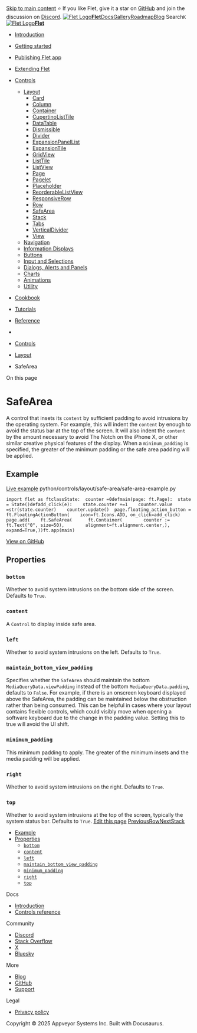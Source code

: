 [Skip to main content](https://flet.dev/docs/controls/safearea/#__docusaurus_skipToContent_fallback)
⭐️ If you like Flet, give it a star on [GitHub](https://github.com/flet-dev/flet) and join the discussion on [Discord](https://discord.gg/dzWXP8SHG8).
[![Flet Logo](https://flet.dev/img/logo.svg)**Flet**](https://flet.dev/)[Docs](https://flet.dev/docs/)[Gallery](https://flet.dev/gallery)[Roadmap](https://flet.dev/roadmap)[Blog](https://flet.dev/blog)
[](https://github.com/flet-dev/flet)
Search`K`
[![Flet Logo](https://flet.dev/img/logo.svg)**Flet**](https://flet.dev/)
  * [Introduction](https://flet.dev/docs/)
  * [Getting started](https://flet.dev/docs/getting-started/)
  * [Publishing Flet app](https://flet.dev/docs/publish)
  * [Extending Flet](https://flet.dev/docs/controls/safearea/)
  * [Controls](https://flet.dev/docs/controls)
    * [Layout](https://flet.dev/docs/controls/layout)
      * [Card](https://flet.dev/docs/controls/card)
      * [Column](https://flet.dev/docs/controls/column)
      * [Container](https://flet.dev/docs/controls/container)
      * [CupertinoListTile](https://flet.dev/docs/controls/cupertinolisttile)
      * [DataTable](https://flet.dev/docs/controls/datatable)
      * [Dismissible](https://flet.dev/docs/controls/dismissible)
      * [Divider](https://flet.dev/docs/controls/divider)
      * [ExpansionPanelList](https://flet.dev/docs/controls/expansionpanel)
      * [ExpansionTile](https://flet.dev/docs/controls/expansiontile)
      * [GridView](https://flet.dev/docs/controls/gridview)
      * [ListTile](https://flet.dev/docs/controls/listtile)
      * [ListView](https://flet.dev/docs/controls/listview)
      * [Page](https://flet.dev/docs/controls/page)
      * [Pagelet](https://flet.dev/docs/controls/pagelet)
      * [Placeholder](https://flet.dev/docs/controls/placeholder)
      * [ReorderableListView](https://flet.dev/docs/controls/reorderablelistview)
      * [ResponsiveRow](https://flet.dev/docs/controls/responsiverow)
      * [Row](https://flet.dev/docs/controls/row)
      * [SafeArea](https://flet.dev/docs/controls/safearea)
      * [Stack](https://flet.dev/docs/controls/stack)
      * [Tabs](https://flet.dev/docs/controls/tabs)
      * [VerticalDivider](https://flet.dev/docs/controls/verticaldivider)
      * [View](https://flet.dev/docs/controls/view)
    * [Navigation](https://flet.dev/docs/controls/app-structure-navigation)
    * [Information Displays](https://flet.dev/docs/controls/information-displays)
    * [Buttons](https://flet.dev/docs/controls/buttons)
    * [Input and Selections](https://flet.dev/docs/controls/input-and-selections)
    * [Dialogs, Alerts and Panels](https://flet.dev/docs/controls/dialogs-alerts-panels)
    * [Charts](https://flet.dev/docs/controls/charts)
    * [Animations](https://flet.dev/docs/controls/animations)
    * [Utility](https://flet.dev/docs/controls/utility)
  * [Cookbook](https://flet.dev/docs/controls/safearea/)
  * [Tutorials](https://flet.dev/docs/tutorials)
  * [Reference](https://flet.dev/docs/reference)


  * [](https://flet.dev/)
  * [Controls](https://flet.dev/docs/controls)
  * [Layout](https://flet.dev/docs/controls/layout)
  * SafeArea


On this page
# SafeArea
A control that insets its `content` by sufficient padding to avoid intrusions by the operating system.
For example, this will indent the `content` by enough to avoid the status bar at the top of the screen.
It will also indent the `content` by the amount necessary to avoid The Notch on the iPhone X, or other similar creative physical features of the display.
When a `minimum_padding` is specified, the greater of the minimum padding or the safe area padding will be applied.
## Example[​](https://flet.dev/docs/controls/safearea/#example "Direct link to Example")
[Live example](https://flet-controls-gallery.fly.dev/layout/safearea)
python/controls/layout/safe-area/safe-area-example.py
```
import flet as ftclassState:  counter =0defmain(page: ft.Page):  state = State()defadd_click(e):    state.counter +=1    counter.value =str(state.counter)    counter.update()  page.floating_action_button = ft.FloatingActionButton(    icon=ft.Icons.ADD, on_click=add_click)  page.add(    ft.SafeArea(      ft.Container(        counter := ft.Text("0", size=50),        alignment=ft.alignment.center,),      expand=True,))ft.app(main)
```

[View on GitHub](https://github.com/flet-dev/examples/blob/main/python/controls/layout/safe-area/safe-area-example.py)
## Properties[​](https://flet.dev/docs/controls/safearea/#properties "Direct link to Properties")
### `bottom`[​](https://flet.dev/docs/controls/safearea/#bottom "Direct link to bottom")
Whether to avoid system intrusions on the bottom side of the screen.
Defaults to `True`.
### `content`[​](https://flet.dev/docs/controls/safearea/#content "Direct link to content")
A `Control` to display inside safe area.
### `left`[​](https://flet.dev/docs/controls/safearea/#left "Direct link to left")
Whether to avoid system intrusions on the left.
Defaults to `True`.
### `maintain_bottom_view_padding`[​](https://flet.dev/docs/controls/safearea/#maintain_bottom_view_padding "Direct link to maintain_bottom_view_padding")
Specifies whether the `SafeArea` should maintain the bottom `MediaQueryData.viewPadding` instead of the bottom `MediaQueryData.padding`, defaults to `False`.
For example, if there is an onscreen keyboard displayed above the SafeArea, the padding can be maintained below the obstruction rather than being consumed. This can be helpful in cases where your layout contains flexible controls, which could visibly move when opening a software keyboard due to the change in the padding value. Setting this to true will avoid the UI shift.
### `minimum_padding`[​](https://flet.dev/docs/controls/safearea/#minimum_padding "Direct link to minimum_padding")
This minimum padding to apply.
The greater of the minimum insets and the media padding will be applied.
### `right`[​](https://flet.dev/docs/controls/safearea/#right "Direct link to right")
Whether to avoid system intrusions on the right.
Defaults to `True`.
### `top`[​](https://flet.dev/docs/controls/safearea/#top "Direct link to top")
Whether to avoid system intrusions at the top of the screen, typically the system status bar.
Defaults to `True`.
[Edit this page](https://github.com/flet-dev/website/edit/main/docs/controls/safearea.md)
[PreviousRow](https://flet.dev/docs/controls/row)[NextStack](https://flet.dev/docs/controls/stack)
  * [Example](https://flet.dev/docs/controls/safearea/#example)
  * [Properties](https://flet.dev/docs/controls/safearea/#properties)
    * [`bottom`](https://flet.dev/docs/controls/safearea/#bottom)
    * [`content`](https://flet.dev/docs/controls/safearea/#content)
    * [`left`](https://flet.dev/docs/controls/safearea/#left)
    * [`maintain_bottom_view_padding`](https://flet.dev/docs/controls/safearea/#maintain_bottom_view_padding)
    * [`minimum_padding`](https://flet.dev/docs/controls/safearea/#minimum_padding)
    * [`right`](https://flet.dev/docs/controls/safearea/#right)
    * [`top`](https://flet.dev/docs/controls/safearea/#top)


Docs
  * [Introduction](https://flet.dev/docs)
  * [Controls reference](https://flet.dev/docs/controls)


Community
  * [Discord](https://discord.gg/dzWXP8SHG8)
  * [Stack Overflow](https://stackoverflow.com/questions/tagged/flet)
  * [X](https://x.com/fletdev)
  * [Bluesky](https://bsky.app/profile/fletdev.bsky.social)


More
  * [Blog](https://flet.dev/blog)
  * [GitHub](https://github.com/flet-dev/flet)
  * [Support](https://flet.dev/support)


Legal
  * [Privacy policy](https://flet.dev/privacy-policy)


Copyright © 2025 Appveyor Systems Inc. Built with Docusaurus.
